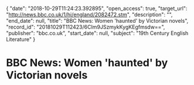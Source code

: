 {
  "date": "2018-10-29T11:24:23.392895", 
  "open_access": true, 
  "target_url": "http://news.bbc.co.uk/1/hi/england/2082472.stm", 
  "description": "", 
  "end_date": null, 
  "title": "BBC News: Women 'haunted' by Victorian novels", 
  "record_id": "20181029T112423/6CIm9JSzmykKygKEgfmsdw==", 
  "publisher": "bbc.co.uk", 
  "start_date": null, 
  "subject": "19th Century English Literature"
}

# BBC News: Women 'haunted' by Victorian novels


